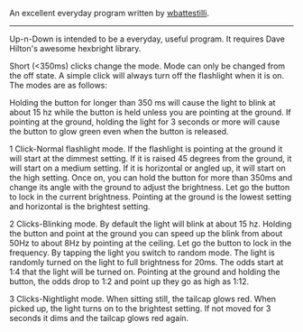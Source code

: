 
An excellent everyday program written by [wbattestilli](https://github.com/wbattestilli/hexbright).

------------------------------------------------

Up-n-Down is intended to be a everyday, useful program.  It requires Dave Hilton's awesome hexbright library.

Short (<350ms) clicks change the mode.  Mode can only be changed from the off state. A simple click will always turn off the flashlight when it is on. The modes are as follows:

Holding the button for longer than 350 ms will cause the light to blink at about 15 hz while the button is held unless you are pointing at the ground.  If pointing at the ground, holding the light for 3 seconds or more will cause the button to glow green even when the button is released.

1 Click-Normal flashlight mode.  If the flashlight is pointing at the ground it will start at the dimmest setting. If it is raised 45 degrees from the ground, it will start on a medium setting. If it is horizontal or angled up, it will start on the high setting. Once on, you can hold the button for more than 350ms and change its angle with the ground to adjust the brightness.  Let go the button to lock in the current brightness. Pointing at the ground is the lowest setting and horizontal is the brightest setting.

2 Clicks-Blinking mode. By default the light will blink at about 15 hz. Holding the button and point at the ground you can speed up the blink from about 50Hz to about 8Hz by pointing at the ceiling. Let go the button to lock in the frequency. By tapping the light you switch to random mode.  The light is randomly turned on the light to full brightness for 20ms.  The odds start at 1:4 that the light will be turned on.  Pointing at the ground and holding the button, the odds drop to 1:2 and point up they go as high as 1:12.

3 Clicks-Nightlight mode.  When sitting still, the tailcap glows red.  When picked up, the light turns on to the brightest setting.  If not moved for 3 seconds it dims and the tailcap glows red again.
